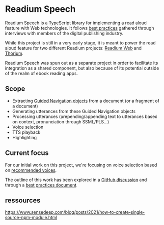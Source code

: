 # Readium Speech

Readium Speech is a TypeScript library for implementing a read aloud feature with Web technologies. It follows [best practices](https://github.com/HadrienGardeur/read-aloud-best-practices) gathered through interviews with members of the digital publishing industry.

While this project is still in a very early stage, it is meant to power the read aloud feature for two different Readium projects: [Readium Web](https://readium.org/guided-navigation) and [Thorium](https://thorium.edrlab.org/).

Readium Speech was spun out as a separate project in order to facilitate its integration as a shared component, but also because of its potential outside of the realm of ebook reading apps.

## Scope

* Extracting [Guided Navigation objects](https://readium.org/guided-navigation) from a document (or a fragment of a document)
* Generating utterances from these Guided Navigation objects
* Processing utterances (prepending/appending text to utterances based on context, pronunciation through SSML/PLS…)
* Voice selection
* TTS playback
* Highlighting

## Current focus

For our initial work on this project, we're focusing on voice selection based on [recommended voices](https://github.com/HadrienGardeur/web-speech-recommended-voices).

The outline of this work has been explored in a [GitHub discussion](https://github.com/HadrienGardeur/web-speech-recommended-voices/discussions/9) and through a [best practices document](https://github.com/HadrienGardeur/read-aloud-best-practices/blob/main/voice-selection.md).


## ressources

https://www.sensedeep.com/blog/posts/2021/how-to-create-single-source-npm-module.html


